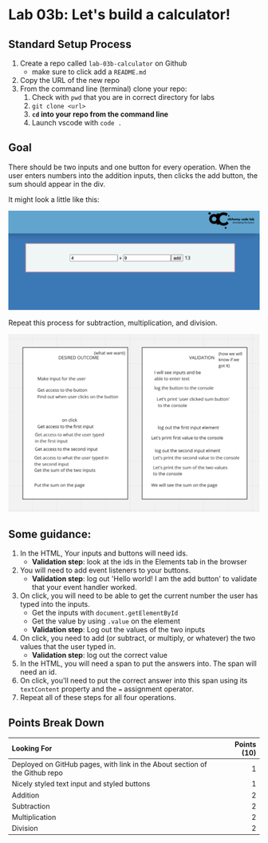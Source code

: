 Lab 03b: Let's build a calculator!
===

## Standard Setup Process

1. Create a repo called `lab-03b-calculator` on Github
    - make sure to click add a `README.md`
1. Copy the URL of the new repo
1. From the command line (terminal) clone your repo:
    1. Check with `pwd` that you are in correct directory for labs
    1. `git clone <url>`
    1. **`cd` into your repo from the command line**
    1. Launch vscode with `code .`

## Goal

There should be two inputs and one button for every operation. When the user enters numbers into the addition inputs, then clicks the add button, the sum should appear in the div.

It might look a little like this:

![](./calculator.png)

Repeat this process for subtraction, multiplication, and division.

![](./outcome-validation.png)



## Some guidance:

1) In the HTML, Your inputs and buttons will need ids.
    - **Validation step**: look at the ids in the Elements tab in the browser
1) You will need to add event listeners to your buttons.
    - **Validation step**: log out 'Hello world! I am the add button' to validate that your event handler worked.
1) On click, you will need to be able to get the current number the user has typed into the inputs.
    - Get the inputs with `document.getElementById`
    - Get the value by using `.value` on the element
    - **Validation step**: Log out the values of the two inputs
1) On click, you need to add (or subtract, or multiply, or whatever) the two values that the user typed in.
    - **Validation step**: log out the correct value
1) In the HTML, you will need a span to put the answers into. The span will need an id.
1) On click, you'll need to put the correct answer into this span using its `textContent` property and the `=` assignment operator.
1) Repeat all of these steps for all four operations.

## Points Break Down

Looking For | Points (10)
:--|--:
Deployed on GitHub pages, with link in the About section of the Github repo | 1
Nicely styled text input and styled buttons | 1
Addition | 2
Subtraction | 2
Multiplication | 2
Division | 2